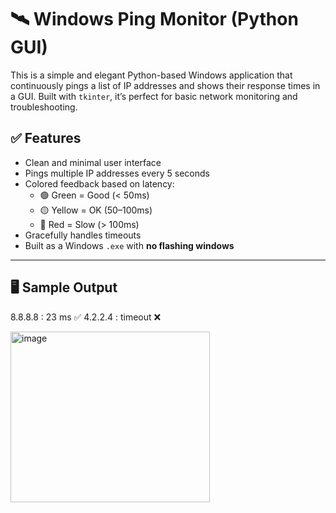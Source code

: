 # 🛰️ Windows Ping Monitor (Python GUI)

This is a simple and elegant Python-based Windows application that continuously pings a list of IP addresses and shows their response times in a GUI. Built with `tkinter`, it’s perfect for basic network monitoring and troubleshooting.

## ✅ Features

- Clean and minimal user interface
- Pings multiple IP addresses every 5 seconds
- Colored feedback based on latency:
  - 🟢 Green = Good (< 50ms)
  - 🟡 Yellow = OK (50–100ms)
  - 🔴 Red = Slow (> 100ms)
- Gracefully handles timeouts
- Built as a Windows `.exe` with **no flashing windows**

---

## 🖥️ Sample Output

8.8.8.8 : 23 ms ✅
4.2.2.4 : timeout ❌

<img width="319" height="273" alt="image" src="https://github.com/user-attachments/assets/d09b9ac4-9887-4b15-b7c2-8a2a88c87cd1" />
